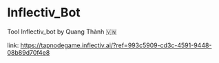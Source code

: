 # Inflectiv_Bot
Tool Inflectiv_bot by Quang Thành 🇻🇳

link:
https://tapnodegame.inflectiv.ai/?ref=993c5909-cd3c-4591-9448-08b89d70f4e8
